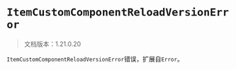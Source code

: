 # `ItemCustomComponentReloadVersionError`

> 文档版本：1.21.0.20

`ItemCustomComponentReloadVersionError`错误，扩展自`Error`。

